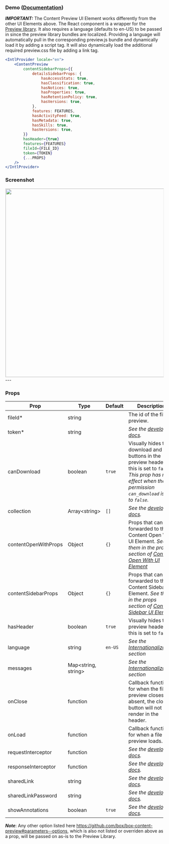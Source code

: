 ### Demo ([Documentation](https://developer.box.com/docs/box-content-preview))
***IMPORTANT:*** The Content Preview UI Element works differently from the other UI Elements above. The React component is a wrapper for the [Preview library](https://developer.box.com/docs/box-content-preview). It also requires a language (defaults to en-US) to be passed in since the preview library bundles are localized. Providing a language will automatically pull in the corresponding preview.js bundle and dynamically load it by adding a script tag. It will also dynamically load the additional required preview.css file by adding a link tag.

```jsx
<IntlProvider locale="en">
    <ContentPreview
        contentSidebarProps={{
            detailsSidebarProps: {
                hasAccessStats: true,
                hasClassification: true,
                hasNotices: true,
                hasProperties: true,
                hasRetentionPolicy: true,
                hasVersions: true,
            },
            features: FEATURES,
            hasActivityFeed: true,
            hasMetadata: true,
            hasSkills: true,
            hasVersions: true,
        }}
        hasHeader={true}
        features={FEATURES}
        fileId={FILE_ID}
        token={TOKEN}
        {...PROPS}
    />
</IntlProvider>
```

### Screenshot
<img src="https://user-images.githubusercontent.com/1075325/27419184-596b485c-56d4-11e7-8d42-c65328089c95.png" style="border: 1px solid #e8e8e8;" width="600" />
---

### Props
| Prop | Type | Default | Description |
| --- | --- | --- | --- |
| fileId* | string | | The id of the file to preview. |
| token* | string |  | *See the [developer docs](https://developer.box.com/docs/box-content-preview#section-options).* |
| canDownload | boolean | `true` | Visually hides the download and print buttons in the preview header if this is set to `false`. *This prop has no effect when the file permission `can_download` is set to `false`.* |
| collection | Array&lt;string&gt; | `[]` | *See the [developer docs](https://developer.box.com/docs/box-content-preview#section-options).* |
| contentOpenWithProps | Object | `{}` | Props that can be forwarded to the Content Open With UI Element. *See them in the props section of [Content Open With UI Element](#content-open-with-documentation)* |
| contentSidebarProps | Object | `{}` | Props that can be forwarded to the Content Sidebar UI Element. *See them in the props section of [Content Sidebar UI Element](#content-sidebar-documentation)* |
| hasHeader | boolean | `true` | Visually hides the preview header if this is set to `false`. |
| language | string | `en-US` | *See the [Internationalization](../README.md#internationalization) section* |
| messages | Map<string, string> |  | *See the [Internationalization](../README.md#internationalization) section* |
| onClose | function |  | Callback function for when the file preview closes. If absent, the close button will not render in the header. |
| onLoad | function |  | Callback function for when a file preview loads. |
| requestInterceptor | function | | *See the [developer docs](https://developer.box.com/docs/box-content-preview#section-options).* |
| responseInterceptor | function | | *See the [developer docs](https://developer.box.com/docs/box-content-preview#section-options).* |
| sharedLink | string |  | *See the [developer docs](https://developer.box.com/docs/box-content-preview#section-options).* |
| sharedLinkPassword | string |  | *See the [developer docs](https://developer.box.com/docs/box-content-preview#section-options).* |
| showAnnotations | boolean | `true` | *See the [developer docs](https://developer.box.com/docs/box-content-preview#section-options).* |

***Note***: Any other option listed here https://github.com/box/box-content-preview#parameters--options, which is also not listed or overriden above as a prop, will be passed on as-is to the Preview Library.
